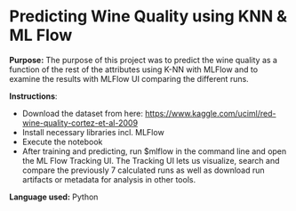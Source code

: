 # Predicting Wine Quality using KNN & ML Flow

**Purpose:** The purpose of this project was to predict the wine quality as a function of the rest of the attributes using K-NN with MLFlow and to examine the results with MLFlow UI comparing the different runs.

**Instructions**:
- Download the dataset from here: https://www.kaggle.com/uciml/red-wine-quality-cortez-et-al-2009
- Install necessary libraries incl. MLFlow
- Execute the notebook
- After training and predicting, run $mlflow in the command line and open the ML Flow Tracking UI. The Tracking UI lets us visualize, search and compare the previously 7 calculated runs as well as download run artifacts or metadata for analysis in other tools.

**Language used:** Python 
